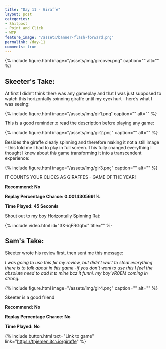 ```yaml
---
title: "Day 11 - Giraffe"
layout: post
categories:
- Shitpost
- Point and Click
- WTF
feature_image: "/assets/banner-flash-forward.png"
permalink: /day-11
comments: true
---
```


{% include figure.html image="/assets/img/gircover.png" caption="" alt="" %}

## Skeeter's Take:

At first I didn’t think there was any gameplay and that I was just supposed to watch this horizontally spinning giraffe until my eyes hurt - here’s what I was seeing:

{% include figure.html image="/assets/img/gir1.png" caption="" alt="" %}

This is a good reminder to read the description before playing any game:

{% include figure.html image="/assets/img/gir2.png" caption="" alt="" %}

Besides the giraffe clearly spinning and therefore making it not a still image - this told me I had to play in full screen. This fully changed everything I thought I knew about this game transforming it into a transcendent experience: 

{% include figure.html image="/assets/img/gir3.png" caption="" alt="" %}

IT COUNTS YOUR CLICKS AS GIRAFFES - GAME OF THE YEAR!

**Recommend: No**

**Replay Percentage Chance: 0.0014305691%**

**Time Played: 45 Seconds**

Shout out to my boy Horizontally Spinning Rat:

{% include video.html id="3X-iqFRGqbc" title="" %}

## Sam's Take:

Skeeter wrote his review first, then sent me this message: 

*I was going to use this for my review, but didn’t want to steal everything there is to talk about in this game -if you don’t want to use this I feel the absolute need to add it to mine bcz it funni. my boy VR0EM coming in strong:*

{% include figure.html image="/assets/img/gir4.png" caption="" alt="" %}

Skeeter is a good friend.

**Recommend: No**

**Replay Percentage Chance: No**

**Time Played: No**

{% include button.html text="Link to game" link="https://thjemen.itch.io/giraffe" %}